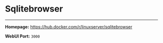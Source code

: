 # Sqlitebrowser

---

**Homepage:** https://hub.docker.com/r/linuxserver/sqlitebrowser

**WebUI Port:** `3000`